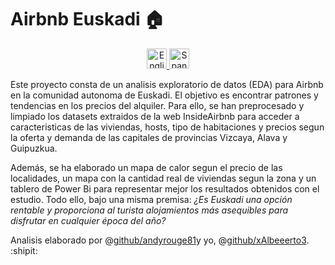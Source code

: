 # Airbnb Euskadi 🏠

<p align="center">
  <a href="#english">
    <img src="https://raw.githubusercontent.com/lipis/flag-icon-css/master/flags/4x3/gb.svg" alt="English" width="32" height="32">
  </a>
  <a href="#spanish">
    <img src="https://raw.githubusercontent.com/lipis/flag-icon-css/master/flags/4x3/es.svg" alt="Spanish" width="32" height="32">
  </a>
</p>

Este proyecto consta de un analisis exploratorio de datos (EDA) para Airbnb en la comunidad autonoma de Euskadi. El objetivo es encontrar patrones y tendencias en los precios del alquiler. Para ello, se han preprocesado y limpiado los datasets extraidos de la web InsideAirbnb para acceder a caracteristicas de las viviendas, hosts, tipo de habitaciones y precios segun la oferta y demanda de las capitales de provincias Vizcaya, Alava y Guipuzkua.

Además, se ha elaborado un mapa de calor segun el precio de las localidades, un mapa con la cantidad real de viviendas segun la zona y un tablero de Power Bi para representar mejor los resultados obtenidos con el estudio. Todo ello, bajo una misma premisa: *¿Es Euskadi una opción rentable y proporciona al turista alojamientos más asequibles para disfrutar en cualquier época del año?*

Analisis elaborado por @[github/andyrouge81](https://github.com/andyrouge81)y yo, @[github/xAlbeeerto3](https://github.com/xAlbeeerto3). :shipit:
